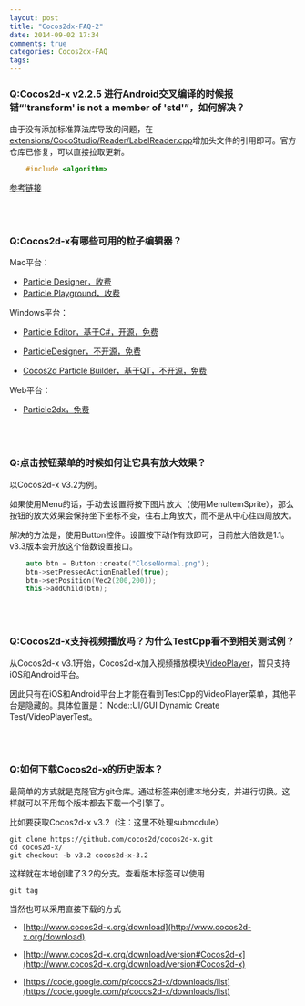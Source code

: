 ```yaml
---
layout: post
title: "Cocos2dx-FAQ-2"
date: 2014-09-02 17:34
comments: true
categories: Cocos2dx-FAQ
tags: 
---
```


### Q:Cocos2d-x v2.2.5 进行Android交叉编译的时候报错“'transform' is not a member of 'std'”，如何解决？

由于没有添加标准算法库导致的问题，在[extensions/CocoStudio/Reader/LabelReader.cpp](https://github.com/cocos2d/cocos2d-x/blob/v2/extensions/CocoStudio/Reader/WidgetReader/LabelReader/LabelReader.cpp)增加头文件的引用即可。官方仓库已修复，可以直接拉取更新。

``` cpp 包含头文件
	#include <algorithm>
```

[参考链接](https://github.com/cocos2d/cocos2d-x/commit/70cbb91ea88a65be34e223c93f00edfdbfc11975)

<!-- more -->

<br></br>

### Q:Cocos2d-x有哪些可用的粒子编辑器？

Mac平台：

* [Particle Designer，收费](https://71squared.com/particledesigner)
* [Particle Playground，收费](https://itunes.apple.com/us/app/id600661093?mt=8)

Windows平台：

* [Particle Editor，基于C#，开源，免费](code.google.com/p/cocos2d-windows-particle-editor/)

* [ParticleDesigner，不开源，免费](http://bbs.csdn.net/topics/390627359)
* [Cocos2d Particle Builder，基于QT，不开源，免费](http://blog.csdn.net/jebe7282/article/details/8051899)

Web平台：

* [Particle2dx，免费](http://particle2dx.com/)

<br></br>

### Q:点击按钮菜单的时候如何让它具有放大效果？

以Cocos2d-x v3.2为例。

如果使用Menu的话，手动去设置将按下图片放大（使用MenuItemSprite），那么按钮的放大效果会保持坐下坐标不变，往右上角放大，而不是从中心往四周放大。

解决的方法是，使用Button控件。设置按下动作有效即可，目前放大倍数是1.1。v3.3版本会开放这个倍数设置接口。

``` cpp setPressedActionEnabled
	auto btn = Button::create("CloseNormal.png");
	btn->setPressedActionEnabled(true);
	btn->setPosition(Vec2(200,200));
	this->addChild(btn);
```

<br></br>

### Q:Cocos2d-x支持视频播放吗？为什么TestCpp看不到相关测试例？

从Cocos2d-x v3.1开始，Cocos2d-x加入视频播放模块[VideoPlayer](https://github.com/cocos2d/cocos2d-x/blob/v3/cocos/ui/UIVideoPlayer.h)，暂只支持iOS和Android平台。

因此只有在iOS和Android平台上才能在看到TestCpp的VideoPlayer菜单，其他平台是隐藏的。具体位置是：
Node::UI/GUI Dynamic Create Test/VideoPlayerTest。

<br></br>

### Q:如何下载Cocos2d-x的历史版本？

最简单的方式就是克隆官方git仓库。通过标签来创建本地分支，并进行切换。这样就可以不用每个版本都去下载一个引擎了。

比如要获取Cocos2d-x v3.2（注：这里不处理submodule）

	git clone https://github.com/cocos2d/cocos2d-x.git
	cd cocos2d-x/
	git checkout -b v3.2 cocos2d-x-3.2
	
这样就在本地创建了3.2的分支。查看版本标签可以使用

	git tag
	
当然也可以采用直接下载的方式
	
* [http://www.cocos2d-x.org/download](http://www.cocos2d-x.org/download)
	
* [http://www.cocos2d-x.org/download/version#Cocos2d-x](http://www.cocos2d-x.org/download/version#Cocos2d-x)
	
* [https://code.google.com/p/cocos2d-x/downloads/list](https://code.google.com/p/cocos2d-x/downloads/list)


<br></br>
